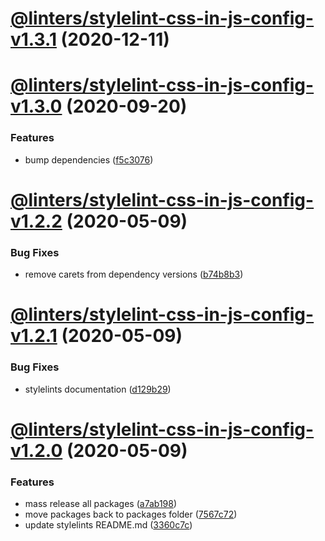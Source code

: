 # [@linters/stylelint-css-in-js-config-v1.3.1](https://github.com/developer239/linters/compare/@linters/stylelint-css-in-js-config-v1.3.0...@linters/stylelint-css-in-js-config-v1.3.1) (2020-12-11)

# [@linters/stylelint-css-in-js-config-v1.3.0](https://github.com/developer239/linters/compare/@linters/stylelint-css-in-js-config-v1.2.2...@linters/stylelint-css-in-js-config-v1.3.0) (2020-09-20)


### Features

* bump dependencies ([f5c3076](https://github.com/developer239/linters/commit/f5c30761339a7b87c2c8fb79992457d12f3bcaaa))

# [@linters/stylelint-css-in-js-config-v1.2.2](https://github.com/developer239/linters/compare/@linters/stylelint-css-in-js-config-v1.2.1...@linters/stylelint-css-in-js-config-v1.2.2) (2020-05-09)


### Bug Fixes

* remove carets from dependency versions ([b74b8b3](https://github.com/developer239/linters/commit/b74b8b3b4c4c2e3afe3c1c9130262844ae515364))

# [@linters/stylelint-css-in-js-config-v1.2.1](https://github.com/developer239/linters/compare/@linters/stylelint-css-in-js-config-v1.2.0...@linters/stylelint-css-in-js-config-v1.2.1) (2020-05-09)


### Bug Fixes

* stylelints documentation ([d129b29](https://github.com/developer239/linters/commit/d129b29f2a4049758645b9183156f9f781fd5f37))

# [@linters/stylelint-css-in-js-config-v1.2.0](https://github.com/developer239/linters/compare/@linters/stylelint-css-in-js-config-v1.1.0...@linters/stylelint-css-in-js-config-v1.2.0) (2020-05-09)


### Features

* mass release all packages ([a7ab198](https://github.com/developer239/linters/commit/a7ab198fe829a1621f9dcb6c4adf04d406331b9e))
* move packages back to packages folder ([7567c72](https://github.com/developer239/linters/commit/7567c72db65a8fbe356e72fe59d8ba2c64e13305))
* update stylelints README.md ([3360c7c](https://github.com/developer239/linters/commit/3360c7c3e79382866387289ed608e54aa46a2786))
